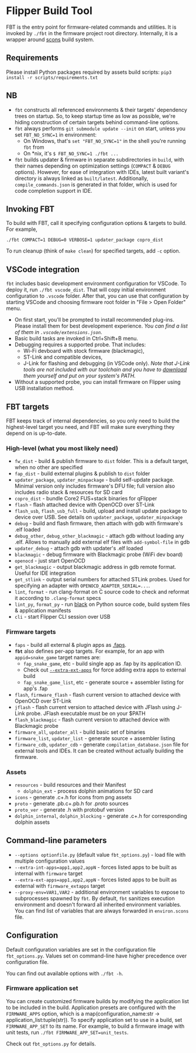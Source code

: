 # Flipper Build Tool

FBT is the entry point for firmware-related commands and utilities.
It is invoked by `./fbt` in the firmware project root directory. Internally, it is a wrapper around [scons](https://scons.org/) build system.

## Requirements

Please install Python packages required by assets build scripts: `pip3 install -r scripts/requirements.txt`

## NB

* `fbt` constructs all referenced environments & their targets' dependency trees on startup. So, to keep startup time as low as possible, we're hiding construction of certain targets behind command-line options.
* `fbt` always performs `git submodule update --init` on start, unless you set `FBT_NO_SYNC=1` in environment:
    * On Windows, that's `set "FBT_NO_SYNC=1"` in the shell you're running `fbt` from
    * On \*nix, it's `$ FBT_NO_SYNC=1 ./fbt ...`
* `fbt` builds updater & firmware in separate subdirectories in `build`, with their names depending on optimization settings (`COMPACT` & `DEBUG` options). However, for ease of integration with IDEs, latest built variant's directory is always linked as `built/latest`. Additionally, `compile_commands.json` is generated in that folder, which is used for code completion support in IDE.

## Invoking FBT

To build with FBT, call it specifying configuration options & targets to build. For example,

`./fbt COMPACT=1 DEBUG=0 VERBOSE=1 updater_package copro_dist`

To run cleanup (think of `make clean`) for specified targets, add `-c` option.

## VSCode integration

`fbt` includes basic development environment configuration for VSCode. To deploy it, run `./fbt vscode_dist`. That will copy initial environment configuration to `.vscode` folder. After that, you can use that configuration by starting VSCode and choosing firmware root folder in "File > Open Folder" menu.

 * On first start, you'll be prompted to install recommended plug-ins. Please install them for best development experience. _You can find a list of them in `.vscode/extensions.json`._
 * Basic build tasks are invoked in Ctrl+Shift+B menu.
 * Debugging requires a supported probe. That includes:
    * Wi-Fi devboard with stock firmware (blackmagic),
    * ST-Link and compatible devices,
    * J-Link for flashing and debugging (in VSCode only). _Note that J-Link tools are not included with our toolchain and you have to [download](https://www.segger.com/downloads/jlink/) them yourself and put on your system's PATH._
 * Without a supported probe, you can install firmware on Flipper using USB installation method.


## FBT targets

FBT keeps track of internal dependencies, so you only need to build the highest-level target you need, and FBT will make sure everything they depend on is up-to-date.

### High-level (what you most likely need)
 
- `fw_dist` - build & publish firmware to `dist` folder. This is a default target, when no other are specified
- `fap_dist` - build external plugins & publish to `dist` folder  
- `updater_package`, `updater_minpackage` - build self-update package. Minimal version only includes firmware's DFU file; full version also includes radio stack & resources for SD card
- `copro_dist` - bundle Core2 FUS+stack binaries for qFlipper
- `flash` - flash attached device with OpenOCD over ST-Link
- `flash_usb`, `flash_usb_full` - build, upload and install update package to device over USB. See details on `updater_package`, `updater_minpackage` 
- `debug` - build and flash firmware, then attach with gdb with firmware's .elf loaded
- `debug_other`, `debug_other_blackmagic` - attach gdb without loading any .elf. Allows to manually add external elf files with `add-symbol-file` in gdb
- `updater_debug` - attach gdb with updater's .elf loaded
- `blackmagic` - debug firmware with Blackmagic probe (WiFi dev board)
- `openocd` - just start OpenOCD
- `get_blackmagic` - output blackmagic address in gdb remote format. Useful for IDE integration
- `get_stlink` - output serial numbers for attached STLink probes. Used for specifying an adapter with `OPENOCD_ADAPTER_SERIAL=...`.
- `lint`, `format` - run clang-format on C source code to check and reformat it according to `.clang-format` specs
- `lint_py`, `format_py` - run [black](https://black.readthedocs.io/en/stable/index.html) on Python source code, build system files & application manifests 
- `cli` - start Flipper CLI session over USB

### Firmware targets

- `faps` - build all external & plugin apps as [.faps](./AppsOnSDCard.md#fap-flipper-application-package). 
- **`fbt`** also defines per-app targets. For example, for an app with `appid=snake_game` target names are:
    - `fap_snake_game`, etc - build single app as .fap by its application ID.
    - Check out [`--extra-ext-apps`](#command-line-parameters) for force adding extra apps to external build
    - `fap_snake_game_list`, etc - generate source + assembler listing for app's .fap
- `flash`, `firmware_flash` - flash current version to attached device with OpenOCD over ST-Link
- `jflash` - flash current version to attached device with JFlash using J-Link probe. JFlash executable must be on your $PATH
- `flash_blackmagic` - flash current version to attached device with Blackmagic probe
- `firmware_all`, `updater_all` - build basic set of binaries
- `firmware_list`, `updater_list` - generate source + assembler listing
- `firmware_cdb`, `updater_cdb` - generate `compilation_database.json` file for external tools and IDEs. It can be created without actually building the firmware. 

### Assets

- `resources` - build resources and their Manifest
    - `dolphin_ext` - process dolphin animations for SD card 
- `icons` - generate .c+.h for icons from png assets
- `proto` - generate .pb.c+.pb.h for .proto sources
- `proto_ver` - generate .h with protobuf version 
- `dolphin_internal`, `dolphin_blocking` - generate .c+.h for corresponding dolphin assets
 

## Command-line parameters

- `--options optionfile.py` (default value `fbt_options.py`) - load file with multiple configuration values
- `--extra-int-apps=app1,app2,appN` - forces listed apps to be built as internal with `firmware` target
- `--extra-ext-apps=app1,app2,appN` - forces listed apps to be built as external with `firmware_extapps` target
- `--proxy-env=VAR1,VAR2` - additional environment variables to expose to subprocesses spawned by `fbt`. By default, `fbt` sanitizes execution environment and doesn't forward all inherited environment variables. You can find list of variables that are always forwarded in `environ.scons` file. 


## Configuration 

Default configuration variables are set in the configuration file `fbt_options.py`. 
Values set on command-line have higher precedence over configuration file.

You can find out available options with `./fbt -h`.

### Firmware application set

You can create customized firmware builds by modifying the application list to be included in the build. Application presets are configured with the `FIRMWARE_APPS` option, which is a map(configuration_name:str -> application_list:tuple(str)). To specify application set to use in a build, set `FIRMWARE_APP_SET` to its name.
For example, to build a firmware image with unit tests, run `./fbt FIRMWARE_APP_SET=unit_tests`.

Check out `fbt_options.py` for details.
